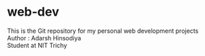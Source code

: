 # web-dev
This is the Git repository for my personal web development projects
<br>
Author : Adarsh Hinsodiya 
<br>
Student at NIT Trichy
